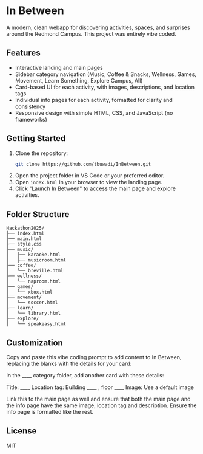 
# In Between

A modern, clean webapp for discovering activities, spaces, and surprises around the Redmond Campus. This project was entirely vibe coded.

## Features
- Interactive landing and main pages
- Sidebar category navigation (Music, Coffee & Snacks, Wellness, Games, Movement, Learn Something, Explore Campus, All)
- Card-based UI for each activity, with images, descriptions, and location tags
- Individual info pages for each activity, formatted for clarity and consistency
- Responsive design with simple HTML, CSS, and JavaScript (no frameworks)

## Getting Started
1. Clone the repository:
   ```sh
   git clone https://github.com/tbuwadi/InBetween.git
   ```
2. Open the project folder in VS Code or your preferred editor.
3. Open `index.html` in your browser to view the landing page.
4. Click "Launch In Between" to access the main page and explore activities.

## Folder Structure
```
Hackathon2025/
├── index.html
├── main.html
├── style.css
├── music/
│   ├── karaoke.html
│   ├── musicroom.html
├── coffee/
│   └── breville.html
├── wellness/
│   └── naproom.html
├── games/
│   └── xbox.html
├── movement/
│   └── soccer.html
├── learn/
│   └── library.html
├── explore/
│   └── speakeasy.html
```


## Customization

Copy and paste this vibe coding prompt to add content to In Between, replacing the blanks with the details for your card:

In the ____ category folder, add another card with these details:

Title: ____
Location tag: Building ____ , floor ____
Image: Use a default image

Link this to the main page as well and ensure that both the main page and the info page have the same image, location tag and description. Ensure the info page is formatted like the rest.

## License
MIT
